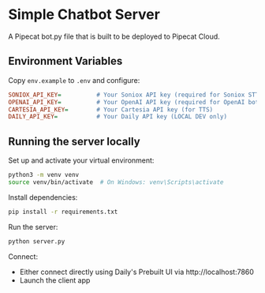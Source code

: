 # Simple Chatbot Server

A Pipecat bot.py file that is built to be deployed to Pipecat Cloud.

## Environment Variables

Copy `env.example` to `.env` and configure:

```ini
SONIOX_API_KEY=          # Your Soniox API key (required for Soniox STT)
OPENAI_API_KEY=          # Your OpenAI API key (required for OpenAI bot)
CARTESIA_API_KEY=        # Your Cartesia API key (for TTS)
DAILY_API_KEY=           # Your Daily API key (LOCAL DEV only)
```

## Running the server locally

Set up and activate your virtual environment:

```bash
python3 -m venv venv
source venv/bin/activate  # On Windows: venv\Scripts\activate
```

Install dependencies:

```bash
pip install -r requirements.txt
```

Run the server:

```bash
python server.py
```

Connect:

- Either connect directly using Daily's Prebuilt UI via http://localhost:7860
- Launch the client app
